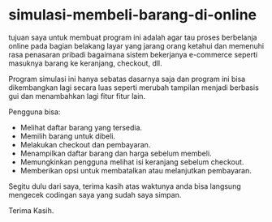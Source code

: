 # simulasi-membeli-barang-di-online

tujuan saya untuk membuat program ini adalah agar tau proses berbelanja online pada
bagian belakang layar yang jarang orang ketahui dan memenuhi rasa penasaran pribadi 
bagaimana sistem bekerjanya e-commerce seperti masuknya barang ke keranjang, checkout, dll.

Program simulasi ini hanya sebatas dasarnya saja dan program ini bisa dikembangkan lagi
secara luas seperti merubah tampilan menjadi berbasis gui dan menambahkan lagi fitur fitur lain.

Pengguna bisa:
 - Melihat daftar barang yang tersedia.
 - Memilih barang untuk dibeli.
 - Melakukan checkout dan pembayaran.
 - Menampilkan daftar barang dan harga sebelum membeli.
 - Memungkinkan pengguna melihat isi keranjang sebelum checkout.
 - Memberikan opsi untuk membatalkan atau melanjutkan pembayaran.

Segitu dulu dari saya, terima kasih atas waktunya anda bisa langsung mengecek
codingan saya yang sudah saya simpan.

Terima Kasih.
